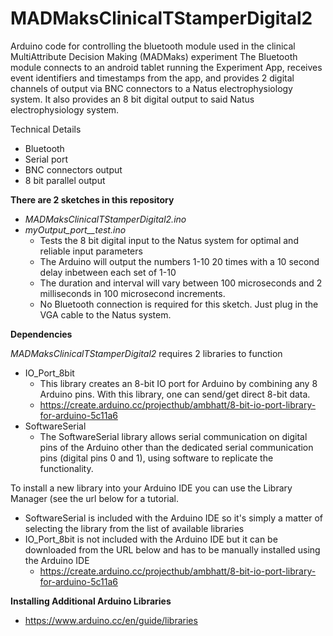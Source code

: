 # MADMaksClinicalTStamperDigital2
Arduino code for controlling the bluetooth module used in the clinical MultiAttribute Decision Making (MADMaks) experiment
The Bluetooth module connects to an android tablet running the Experiment App, receives event identifiers and timestamps from the app, and provides 2 digital channels of output via BNC connectors to a Natus electrophysiology system. It also provides an 8 bit digital output to said Natus electrophysiology system.

Technical Details
* Bluetooth
* Serial port
* BNC connectors output
* 8 bit parallel output

**There are 2 sketches in this repository**
* *MADMaksClinicalTStamperDigital2.ino*
* *myOutput_port__test.ino*
  * Tests the 8 bit digital input to the Natus system for optimal and reliable input parameters
  * The Arduino will output the numbers 1-10 20 times with a 10 second delay inbetween each set of 1-10
  * The duration and interval will vary between 100 microseconds and 2 milliseconds in 100 microsecond increments. 
  * No Bluetooth connection is required for this sketch. Just plug in the VGA cable to the Natus system.   

**Dependencies**

*MADMaksClinicalTStamperDigital2* requires 2 libraries to function 
* IO_Port_8bit
  * This library creates an 8-bit IO port for Arduino by combining any 8 Arduino pins. With this library, one can send/get direct 8-bit data.
  * https://create.arduino.cc/projecthub/ambhatt/8-bit-io-port-library-for-arduino-5c11a6  
* SoftwareSerial
  * The SoftwareSerial library allows serial communication on digital pins of the Arduino other than the dedicated serial communication pins (digital pins 0 and 1), using software to replicate the functionality.

To install a new library into your Arduino IDE you can use the Library Manager (see the url below for a tutorial.
* SoftwareSerial is included with the Arduino IDE so it's simply a matter of selecting the library from the list of available libraries
* IO_Port_8bit is not included with the Arduino IDE but it can be downloaded from the URL below and has to be manually installed using the Arduino IDE
  * https://create.arduino.cc/projecthub/ambhatt/8-bit-io-port-library-for-arduino-5c11a6  

**Installing Additional Arduino Libraries**
* https://www.arduino.cc/en/guide/libraries
